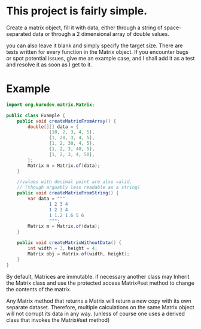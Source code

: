 # This project is fairly simple.

Create a matrix object, fill it with data, either through a string of space-separated data or through a 2 dimensional
array of double values.

you can also leave it blank and simply specify the target size. 
There are tests written for every function in the Matrix object. 
If you encounter bugs or spot potential issues, give me an example case, and I shall add it as a test and resolve it as
soon as I get to it.

# Example
```java
import org.kurodev.matrix.Matrix;

public class Example {
    public void createMatrixFromArray() {
        double[][] data = {
                {10, 2, 3, 4, 5},
                {1, 20, 3, 4, 5},
                {1, 2, 30, 4, 5},
                {1, 2, 3, 40, 5},
                {1, 2, 3, 4, 50},
        };
        Matrix m = Matrix.of(data);
    }

    //values with decimal point are also valid. 
    // (though arguably less readable as a string)
    public void createMatrixFromString() {
        var data = """
                1 2 3 4
                1 2 3 4
                1 1.2 1.6 5 6
                """;
        Matrix m = Matrix.of(data);
    }

    public void createMatrixWithoutData() {
        int width = 3, height = 4;
        Matrix obj = Matrix.of(width, height);
    }
}

```
By default, Matrices are immutable.
if necessary another class may Inherit the Matrix class and use
the protected access Matrix#set method to change the contents of the matrix.

Any Matrix method that returns a Matrix will return a new copy with its own separate dataset. 
Therefore, multiple calculations on the same Matrix object will not corrupt its data in any way.
(unless of course one uses a derived class that invokes the Matrix#set method)
